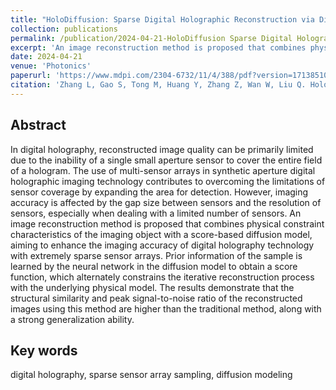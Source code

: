 ```yaml
---
title: "HoloDiffusion: Sparse Digital Holographic Reconstruction via Diffusion Modeling (JCR-Q3, co-first author)"
collection: publications
permalink: /publication/2024-04-21-HoloDiffusion Sparse Digital Holographic Reconstruction via Diffusion Modeling.md
excerpt: 'An image reconstruction method is proposed that combines physical constraint characteristics of the imaging object with a score-based diffusion model, aiming to enhance the imaging accuracy of digital holography technology with extremely sparse sensor arrays.'
date: 2024-04-21
venue: 'Photonics'
paperurl: 'https://www.mdpi.com/2304-6732/11/4/388/pdf?version=1713851060'
citation: 'Zhang L, Gao S, Tong M, Huang Y, Zhang Z, Wan W, Liu Q. HoloDiffusion: Sparse Digital Holographic Reconstruction via Diffusion Modeling. Photonics. 2024, 11(4):388. https://doi.org/10.3390/photonics11040388'
---
```


## Abstract
In digital holography, reconstructed image quality can be primarily limited due to the inability of a single small aperture sensor to cover the entire field of a hologram. The use of multi-sensor arrays in synthetic aperture digital holographic imaging technology contributes to overcoming the limitations of sensor coverage by expanding the area for detection. However, imaging accuracy is affected by the gap size between sensors and the resolution of sensors, especially when dealing with a limited number of sensors. An image reconstruction method is proposed that combines physical constraint characteristics of the imaging object with a score-based diffusion model, aiming to enhance the imaging accuracy of digital holography technology with extremely sparse sensor arrays. Prior information of the sample is learned by the neural network in the diffusion model to obtain a score function, which alternately constrains the iterative reconstruction process with the underlying physical model. The results demonstrate that the structural similarity and peak signal-to-noise ratio of the reconstructed images using this method are higher than the traditional method, along with a strong generalization ability. 

## Key words
digital holography, sparse sensor array sampling, diffusion modeling
